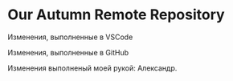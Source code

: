 # Our Autumn Remote Repository

Изменения, выполненные в VSCode

Изменения, выполненные в GitHub

Изменения выполненый моей рукой: Александр.